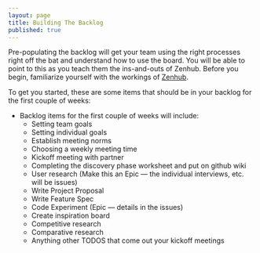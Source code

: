 ```yaml
---
layout: page
title: Building The Backlog
published: true
---
```


Pre-populating the backlog will get your team using the right processes right off the bat and understand how to use the board. You will be able to point to this as you teach them the ins-and-outs of Zenhub. Before you begin, familiarize yourself with the workings of [Zenhub](https://help.zenhub.com/support/solutions/43000042875).

To get you started, these are some items that should be in your backlog for the first couple of weeks:

* Backlog items for the first couple of weeks will include:
  * Setting team goals
  * Setting individual goals
  * Establish meeting norms
  * Choosing a weekly meeting time
  * Kickoff meeting with partner
  * Completing the discovery phase worksheet and put on github wiki
  * User research (Make this an Epic — the individual interviews, etc. will be issues)
  * Write Project Proposal
  * Write Feature Spec
  * Code Experiment (Epic — details in the issues)
  * Create inspiration board
  * Competitive research
  * Comparative research
  * Anything other TODOS that come out your kickoff meetings
